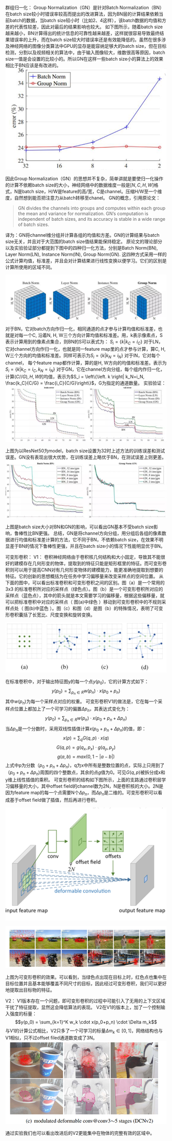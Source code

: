 群组归一化：
Group Normalization（GN）是针对Batch Normalization（BN）在batch size较小时错误率较高而提出的改进算法，因为BN层的计算结果依赖当前batch的数据，当batch size较小时（比如2、4这样），该batch数据的均值和方差的代表性较差，因此对最后的结果影响也较大。
如下图所示，随着batch size越来越小，BN计算得出的统计信息的可靠性越来越差，这样就很容易导致最终结果错误率的上升，而在batch size较大时错误率还是有效能降低的。虽然在很多涉及神经网络的图像分类算法中GPU的显存是能容纳足够大的batch size，但在目标检测，分割以及视频相关的算法中，由于输入图像较大，维数很高等原因，batch size一值是会设置的比较小的。所以GN在这样一些batch size小的算法上的效果相比于BN应该是有改进的。
![img](./imag1/1.png)

因此Group Normalization（GN）的思想并不复杂，简单讲就是要使归一化操作的计算不依赖batch size的大小，神经网络中的数据维度一般是$[N,C,H,W]$格式，N是batch size，H/W是feature的高/宽，C是channel。压缩H/W至一个维度，自然想到能否把注意力从batch转移至chanel。
GN的概念，引用原论文：
> GN divides the channels into groups and computes within each group the mean and variance for normalization. GN’s computation is independent of batch sizes, and its accuracy is stable in a wide range of batch sizes.

译为：GN将channel维分组并计算各组的均值和方差。GN的计算结果与batch size无关，并且对于大范围的batch size值结果能保持稳定。
原论文的理论部分以及实验验证部分都提到下图中的四种归一化方法，分别是Batch Norm(BN), Layer Norm(LN), Instance Norm(IN), Group Norm(GN). 这四种方式采用一样的公式计算均值，标准差，并且会对计算结果进行线性变换以便学习。它们的区别是计算所使用的区域不同。

![img](./imag1/2.png)

对于BN，它对batch方向作归一化，相同通道的点才参与计算均值和标准差，也就是对每一个C, 沿着N, H, W三个方向计算均值和标准差。用，k表示像素点，S表示计算用到的像素点集合，则BN的S可以表式为：
$S_i = \left\{\left.k\right| k_C = i_C\right\}$
对于LN，它对channel方向作归一化，也就是同一feature map里的点才参与计算，算C, H, W三个方向的均值和标准差。同样可表示为$S_i = \left\{\left. k \right| k_N = i_N \right\}$
对于IN，它对每个channel， 每个feature map都作计算，算的是H, W方向的均值和标准差。表示为$S_i = \left\{\left. k \right| k_C=i_C, k_N=i_N\right\}$
对于GN，它在channel方向分组，每个组内作归一化，计算$(C//G), H, W$的均值，表示为$S_i = \left\{\left. k \right| k_N=i_N, \frac{k_C}{C/G} = \frac{i_C}{C/G}\right\}$，G为指定的通道数量。
实验验证：
![img](./imag1/3.png)

上图为以ResNet50为model，batch size设置为32时上述方法的训练误差和测试误差。GN没有表现出很大优势，在训练误差上略优于BN，在测试误差上则更差。
![img](./imag1/4.png)

上图是batch size大小对BN和GN的影响，可以看出GN基本不受batch size影响，鲁棒性比BN更强。
总结，GN是将channel方向分组，用分组后各组的像素数据进行均值和标准差计算的方法，它不同于BN，不依赖batch size，在效果不明显差于BN的情况下鲁棒性更强，并且在batch size小的情况下性能明显优于BN。

可变形卷积：
V1：
卷积神经网络由于卷积核几何结构和大小固定，导致其不能很好的建模存在几何形变的物体，提取到的特征只能是矩形框里的特征。而可变形卷积则可以用于提高CNN对有几何形变物体的建模能力，能更准确地提取到想要的特征。它的创新的思想概括为在任务中学习偏移量来改变采样点的空间位置。
从下面的图中，可以看出标准卷积和可变形卷积之间的区别。图（a）是一个常用的 3x3 的标准卷积所对应的采样点（绿色点）。图（b）是一个可变形卷积所对应的采样点（蓝色点），其中的箭头就是本文需要学习的偏移量，根据这些偏移量，就可以把标准卷积中对应的采样点（ 图(a)中绿色 ）移动到可变形卷积中的不规则采样点处（ 图(b)中蓝色 ）。图（c）和图（d）是图（b）的特殊情况，表明了可变形卷积囊括了长宽比、尺度变换和旋转变换。

![img](./imag1/5.png)

在标准卷积中，对于输出特征图y的每一个点$y(p_0)$，它的计算方式如下：
$$y(p_0) = \sum_{p_n\in R} w(p_n) \cdot x(p_0+p_n)$$
其中$w(p_n)$为每一个采样点对应的权重。
可变形卷积V1的做法是，它在每一个采样点位置上都加上了一个可学习的偏置$\Delta p_n$，其表达式变化为：
$$y(p_0) = \sum_{p_n\in R} w(p_n) \cdot x(p_0+p_n+\Delta p_n)$$
当$\Delta p_n$是一个分数时，采用双线性插值计算$x(p_0+p_n+\Delta p_n)$的值，即：
$$x(p) = \sum_{q} G(q,p) \cdot x(q)$$
$$G(q,p) = g(q_x,p_x) \cdot g(q_y,p_y)$$
$$g(a,b) = max(0,1-|a-b|)$$
上式中p为分数$（p_0+p_n+\Delta p_n)$，q为x中所有是整数位置的点，实际上只用到了$（p_0+p_n+\Delta p_n)$周围的四个整数点，其余的点$g$值为0。可见$G(q,p)$被拆分成x和y维上线性插值的乘积。
可变形卷积的结构如下图所示，上面的支路通过卷积层学习偏移量的大小，其中offset field的channel数为2N，N是卷积核的大小。2N是因为feature map的每一个点需要N个$\Delta p_n$，而$\Delta p_n$是二维的。可变形卷积可以看成基于offset field做了插值，然后再进行卷积。

![img](./imag1/6.png)

![img](./imag1/7.png)

上图为可变形卷积的效果。可以看到，当绿色点出现在目标上时，红色点也集中在目标位置并且基本能够覆盖不同尺寸的目标，因此经过可变形卷积，我们可以更好地提取出目标物的特征。


V2：
V1版本存在一个问题，即可变形卷积的过程中可能引入了无用的上下文区域干扰了特征提取，显然这会降低算法的表现。
V2在V1的版本上，加了一个控制输入强度的标量：
$$y(p_0) = \sum_{k=1}^K w_k \cdot x(p_0+p_n) \cdot \Delta m_k$$
与V1的计算公式相比，V2只多了一个可学习的标量$\Delta m_k \in [0,1]$，网络结构也与V1相似，只不过offset filed通道数变成了3N。
![img](./imag1/8.png)

通过实验我们也可以看出改进后的V2更能集中在物体的完整有效的区域中。
